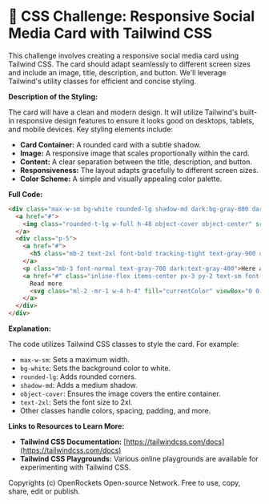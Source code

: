 # 🐞 CSS Challenge:  Responsive Social Media Card with Tailwind CSS


This challenge involves creating a responsive social media card using Tailwind CSS. The card should adapt seamlessly to different screen sizes and include an image, title, description, and button. We'll leverage Tailwind's utility classes for efficient and concise styling.


**Description of the Styling:**

The card will have a clean and modern design.  It will utilize Tailwind's built-in responsive design features to ensure it looks good on desktops, tablets, and mobile devices.  Key styling elements include:

* **Card Container:** A rounded card with a subtle shadow.
* **Image:** A responsive image that scales proportionally within the card.
* **Content:**  A clear separation between the title, description, and button.
* **Responsiveness:** The layout adapts gracefully to different screen sizes.
* **Color Scheme:** A simple and visually appealing color palette.


**Full Code:**

```html
<div class="max-w-sm bg-white rounded-lg shadow-md dark:bg-gray-800 dark:border-gray-700">
  <a href="#">
    <img class="rounded-t-lg w-full h-48 object-cover object-center" src="https://via.placeholder.com/400x300" alt="card image">
  </a>
  <div class="p-5">
    <a href="#">
      <h5 class="mb-2 text-2xl font-bold tracking-tight text-gray-900 dark:text-white">Noteworthy Tech</h5>
    </a>
    <p class="mb-3 font-normal text-gray-700 dark:text-gray-400">Here are the tech news that are noteworthy this week.</p>
    <a href="#" class="inline-flex items-center px-3 py-2 text-sm font-medium text-center text-white bg-blue-700 rounded-lg hover:bg-blue-800 focus:ring-4 focus:outline-none focus:ring-blue-300 dark:bg-blue-600 dark:hover:bg-blue-700 dark:focus:ring-blue-800">
      Read more
      <svg class="ml-2 -mr-1 w-4 h-4" fill="currentColor" viewBox="0 0 20 20" xmlns="http://www.w3.org/2000/svg"><path fill-rule="evenodd" d="M10.293 3.293a1 1 0 011.414 0l6 6a1 1 0 010 1.414l-6 6a1 1 0 01-1.414-1.414L14.586 11H3a1 1 0 110-2h11.586l-4.293-4.293a1 1 0 010-1.414z" clip-rule="evenodd"></path></svg>
    </a>
  </div>
</div>
```


**Explanation:**

The code utilizes Tailwind CSS classes to style the card.  For example:

* `max-w-sm`: Sets a maximum width.
* `bg-white`: Sets the background color to white.
* `rounded-lg`: Adds rounded corners.
* `shadow-md`: Adds a medium shadow.
* `object-cover`: Ensures the image covers the entire container.
* `text-2xl`: Sets the font size to 2xl.
*  Other classes handle colors, spacing, padding, and more.


**Links to Resources to Learn More:**

* **Tailwind CSS Documentation:** [https://tailwindcss.com/docs](https://tailwindcss.com/docs)
* **Tailwind CSS Playgrounds:**  Various online playgrounds are available for experimenting with Tailwind CSS.


Copyrights (c) OpenRockets Open-source Network. Free to use, copy, share, edit or publish.

